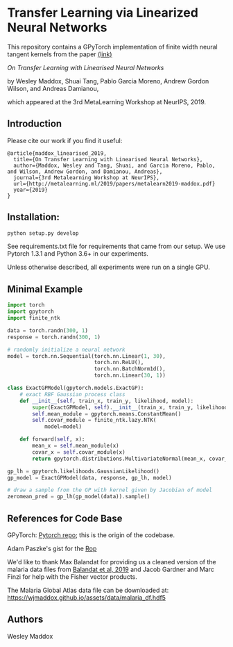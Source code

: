# Transfer Learning via Linearized Neural Networks

This repository contains a GPyTorch implementation of finite width neural tangent kernels from the paper [(link)](http://metalearning.ml/2019/papers/metalearn2019-maddox.pdf) 

*On Transfer Learning with Linearised Neural Networks*

by Wesley Maddox, Shuai Tang, Pablo Garcia Moreno, Andrew Gordon Wilson, and Andreas Damianou,

which appeared at the 3rd MetaLearning Workshop at NeurIPS, 2019.

## Introduction


Please cite our work if you find it useful:
```
@article{maddox_linearised_2019,
  title={On Transfer Learning with Linearised Neural Networks},
  author={Maddox, Wesley and Tang, Shuai, and Garcia Moreno, Pablo, and Wilson, Andrew Gordon, and Damianou, Andreas},
  journal={3rd Metalearning Workshop at NeurIPS},
  url={http://metalearning.ml/2019/papers/metalearn2019-maddox.pdf}
  year={2019}
}
```

## Installation:

```bash
python setup.py develop
```

See requirements.txt file for requirements that came from our setup. We use Pytorch 1.3.1 and Python 3.6+ in our experiments.

Unless otherwise described, all experiments were run on a single GPU.

## Minimal Example

```python
import torch
import gpytorch
import finite_ntk

data = torch.randn(300, 1)
response = torch.randn(300, 1)

# randomly initialize a neural network
model = torch.nn.Sequential(torch.nn.Linear(1, 30), 
                            torch.nn.ReLU(),
                            torch.nn.BatchNorm1d(),
                            torch.nn.Linear(30, 1))

class ExactGPModel(gpytorch.models.ExactGP):
    # exact RBF Gaussian process class
    def __init__(self, train_x, train_y, likelihood, model):
        super(ExactGPModel, self).__init__(train_x, train_y, likelihood)
        self.mean_module = gpytorch.means.ConstantMean()
        self.covar_module = finite_ntk.lazy.NTK(
            model=model)

    def forward(self, x):
        mean_x = self.mean_module(x)
        covar_x = self.covar_module(x)
        return gpytorch.distributions.MultivariateNormal(mean_x, covar_x)

gp_lh = gpytorch.likelihoods.GaussianLikelihood()
gp_model = ExactGPModel(data, response, gp_lh, model)

# draw a sample from the GP with kernel given by Jacobian of model
zeromean_pred = gp_lh(gp_model(data)).sample()
```


## References for Code Base

GPyTorch: [Pytorch repo](https://github.com/cornellius-gp/gpytorch); this is the origin of the codebase.

Adam Paszke's gist for the [Rop](https://gist.github.com/apaszke/c7257ac04cb8debb82221764f6d117ad)

We'd like to thank Max Balandat for providing us a cleaned version of the malaria data files from [Balandat et al, 2019](https://arxiv.org/abs/1910.06403) and Jacob Gardner and Marc Finzi for 
help with the Fisher vector products.

The Malaria Global Atlas data file can be downloaded at: https://wjmaddox.github.io/assets/data/malaria_df.hdf5   

## Authors  
Wesley Maddox
